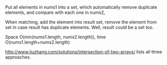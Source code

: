 
Put all elements in nums1 into a set, which automatically remove duplicate elements, and compare with each one in nums2, 

When matching, add the element into result set, remove the element from set in case result has duplicate elements. Well, result could be a set too. 

Space O(min(nums1.length, nums2.length)), time O(nums1.length+nums2.length)   

http://www.jiuzhang.com/solutions/intersection-of-two-arrays/ lists all three approaches. 